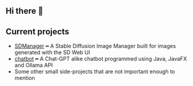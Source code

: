 ## Hi there 👋
## Current projects
- [SDManager](https://github.com/ris5266/sdmanager) ━ A Stable Diffusion Image Manager built for images generated with the SD Web UI
- [chatbot]() ━ A Chat-GPT alike chatbot programmed using Java, JavaFX and Ollama API
- Some other small side-projects that are not important enough to mention
